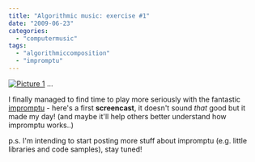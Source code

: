 ```yaml
---
title: "Algorithmic music: exercise #1"
date: "2009-06-23"
categories: 
  - "computermusic"
tags: 
  - "algorithmiccomposition"
  - "impromptu"
---
```


[![Picture 1](/media/static/blog_img/picture-16.png "Picture 1")](http://www.vimeo.com/5283639) ...

I finally managed to find time to play more seriously with the fantastic [impromptu](http://impromptu.moso.com.au/) - here's a first **screencast**, it doesn't sound _that_ good but it made my day! (and maybe it'll help others better understand how impromptu works..)

p.s. I'm intending to start posting more stuff about impromptu (e.g. little libraries and code samples), stay tuned!
